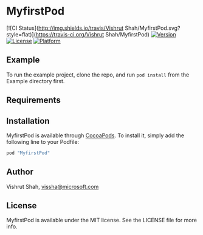 # MyfirstPod

[![CI Status](http://img.shields.io/travis/Vishrut Shah/MyfirstPod.svg?style=flat)](https://travis-ci.org/Vishrut Shah/MyfirstPod)
[![Version](https://img.shields.io/cocoapods/v/MyfirstPod.svg?style=flat)](http://cocoapods.org/pods/MyfirstPod)
[![License](https://img.shields.io/cocoapods/l/MyfirstPod.svg?style=flat)](http://cocoapods.org/pods/MyfirstPod)
[![Platform](https://img.shields.io/cocoapods/p/MyfirstPod.svg?style=flat)](http://cocoapods.org/pods/MyfirstPod)

## Example

To run the example project, clone the repo, and run `pod install` from the Example directory first.

## Requirements

## Installation

MyfirstPod is available through [CocoaPods](http://cocoapods.org). To install
it, simply add the following line to your Podfile:

```ruby
pod "MyfirstPod"
```

## Author

Vishrut Shah, vissha@microsoft.com

## License

MyfirstPod is available under the MIT license. See the LICENSE file for more info.
